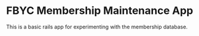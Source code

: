 FBYC Membership Maintenance App
===============================

This is a basic rails app for experimenting with the membership database.
